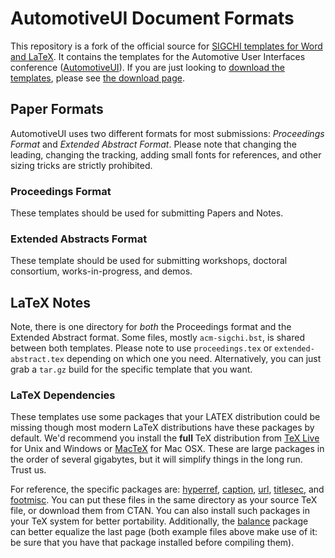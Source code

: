 # AutomotiveUI Document Formats #

This repository is a fork of the official source for [SIGCHI templates for Word and LaTeX](http://github.com/sigchi/Document-Formats). 
It contains the templates for the Automotive User Interfaces conference ([AutomotiveUI](http://www.auto-ui.org)).
If you are just looking to [download the templates][download], please see [the download page][download].


## Paper Formats ##

AutomotiveUI uses two different formats for most submissions: *Proceedings Format* and *Extended Abstract Format*. Please note that changing the leading, changing the tracking, adding small fonts for references, and other sizing tricks are strictly prohibited.

### Proceedings Format ###

These templates should be used for submitting Papers and Notes. 

### Extended Abstracts Format ###

These template should be used for submitting workshops, doctoral consortium, works-in-progress, and demos. 

## LaTeX Notes ##

Note, there is one directory for *both* the Proceedings format and the Extended Abstract format.  Some files, mostly ```acm-sigchi.bst```, is shared between both templates.  Please note to use ```proceedings.tex``` or ```extended-abstract.tex``` depending on which one you need. Alternatively, you can just grab a `tar.gz` build for the specific template that you want.

### LaTeX Dependencies ###

These templates use some packages that your LATEX distribution could be missing though most modern LaTeX distributions have these packages by default. We'd recommend you install the **full** TeX distribution from [TeX Live] for Unix and Windows or [MacTeX] for Mac OSX.  These are large packages in the order of several gigabytes, but it will simplify things in the long run.  Trust us. 

For reference, the specific packages are: [hyperref], [caption], [url], [titlesec], and [footmisc]. You can put these files in the same directory as your source TeX file, or download them from CTAN. You can also install such packages in your TeX system for better portability. Additionally, the [balance] package can better equalize the last page (both example files above make use of it: be sure that you have that package installed before compiling them).

[download]: http://auto-ui.github.io/Document-Formats/
[TeX Live]: http://tug.org/texlive/
[MacTeX]: http://tug.org/mactex/
[hyperref]: http://www.ctan.org/tex-archive/macros/latex/contrib/hyperref/
[caption]: http://www.ctan.org/tex-archive/macros/latex/contrib/caption/
[url]: http://www.ctan.org/tex-archive/macros/latex/contrib/url/
[titlesec]: http://www.ctan.org/tex-archive/macros/latex/contrib/titlesec/
[footmisc]: http://www.ctan.org/tex-archive/macros/latex/contrib/footmisc/
[balance]: http://www.ctan.org/pkg/balance
